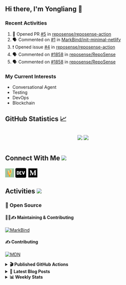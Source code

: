 ## Hi there, I'm Yongliang 👋

### Recent Activities

<!--START_SECTION:activity-->
1. 💪 Opened PR [#5](https://github.com/reposense/reposense-action/pull/5) in [reposense/reposense-action](https://github.com/reposense/reposense-action)
2. 🗣 Commented on [#1](https://github.com/MarkBind/init-minimal-netlify/issues/1) in [MarkBind/init-minimal-netlify](https://github.com/MarkBind/init-minimal-netlify)
3. ❗️ Opened issue [#4](https://github.com/reposense/reposense-action/issues/4) in [reposense/reposense-action](https://github.com/reposense/reposense-action)
4. 🗣 Commented on [#1858](https://github.com/reposense/RepoSense/issues/1858) in [reposense/RepoSense](https://github.com/reposense/RepoSense)
5. 🗣 Commented on [#1858](https://github.com/reposense/RepoSense/issues/1858) in [reposense/RepoSense](https://github.com/reposense/RepoSense)
<!--END_SECTION:activity-->

### My Current Interests

- Conversational Agent
- Testing
- DevOps
- Blockchain

## GitHub Statistics :chart_with_upwards_trend:
<div align="center">
<div style="display: flex; align-items: center; justify-content: center;">

[![](https://github-readme-stats-tlylt.vercel.app/api?username=tlylt&show_icons=true&theme=tokyonight&hide_border=true&locale=en)](https://github.com/tlylt)
[![](https://github-readme-streak-stats.herokuapp.com/?user=tlylt&theme=tokyonight&hide_border=true)](https://github.com/tlylt)
</div>
</div>

## Connect With Me <img src="https://media.giphy.com/media/2wh5K5yE3ulp3xgYcG/giphy-downsized.gif" width="30">

<a href="https://www.yongliangliu.com/" target="_blank"><img align="center" src="static/site-icon.png" alt="yongliangliu.com" height="29" width="29" /></a>
<a href="https://dev.to/tlylt" target="_blank"><img align="center" src="static/dev-badge.svg" alt="dev.to/tlylt" height="35" width="35" /></a>
<a href="https://tlylt.medium.com" target="_blank"><img align="center" src="static/medium.png" alt="tlylt.medium.com" height="35" width="35" /></a>

## Activities <img src="https://media.giphy.com/media/WUlplcMpOCEmTGBtBW/giphy.gif" width="30">

### 🔭 Open Source

#### 👷‍♂️✍️ Maintaining & Contributing
[![MarkBind](https://github-readme-stats-tlylt.vercel.app/api/pin/?username=markbind&repo=markbind)](https://github.com/MarkBind/markbind)

#### ✍️ Contributing
[![MDN](https://github-readme-stats-tlylt.vercel.app/api/pin/?username=mdn&repo=content)](https://github.com/mdn/content)

<details>
<summary> <b>🎬 Published GitHub Actions </b> </summary>

[![install-graphviz](https://github-readme-stats-tlylt.vercel.app/api/pin/?username=tlylt&repo=install-graphviz)](https://github.com/tlylt/install-graphviz)

[![reposense-action](https://github-readme-stats-tlylt.vercel.app/api/pin/?username=tlylt&repo=reposense-action)](https://github.com/tlylt/reposense-action)

[![markbin-action](https://github-readme-stats-tlylt.vercel.app/api/pin/?username=markbind&repo=markbind-action)](https://github.com/MarkBind/markbind-action)

</details>

<details>
<summary> <b>📕 Latest Blog Posts</b> </summary>

<!-- BLOG-POST-LIST:START -->
- [Creating a regex-based Markdown parser in TypeScript](https://www.yongliangliu.com/blog/rmark/)
- [Create VSCode Snippets for Markdown Blog Workflows](https://www.yongliangliu.com/blog/vscode-snippets/)
- [My Journey into Open Source](https://www.yongliangliu.com/blog/my-journey-into-open-source/)
- [Resources for Orbital CP2106 Independent Software Development Project](https://www.yongliangliu.com/blog/orbital-prep/)
- [A Brief Description of Ransomware Attacks](https://www.yongliangliu.com/blog/ransomware-essay/)
<!-- BLOG-POST-LIST:END -->

</details>

<details>
<summary> <b>📊 Weekly Stats</b> </summary>

<!--START_SECTION:waka-->
![Code Time](http://img.shields.io/badge/Code%20Time-734%20hrs%2051%20mins-blue)

**🐱 My GitHub Data** 

> 🏆 240 Contributions in the Year 2023
 > 
> 📦 330.9 kB Used in GitHub's Storage 
 > 
> 🚫 Not Opted to Hire
 > 
> 📜 149 Public Repositories 
 > 
> 🔑 26 Private Repositories  
 > 
**I'm an Early 🐤** 

```text
🌞 Morning    276 commits    ███████░░░░░░░░░░░░░░░░░░   28.96% 
🌆 Daytime    228 commits    ██████░░░░░░░░░░░░░░░░░░░   23.92% 
🌃 Evening    371 commits    █████████░░░░░░░░░░░░░░░░   38.93% 
🌙 Night      78 commits     ██░░░░░░░░░░░░░░░░░░░░░░░   8.18%

```
📅 **I'm Most Productive on Friday** 

```text
Monday       111 commits    ███░░░░░░░░░░░░░░░░░░░░░░   11.65% 
Tuesday      72 commits     ██░░░░░░░░░░░░░░░░░░░░░░░   7.56% 
Wednesday    169 commits    ████░░░░░░░░░░░░░░░░░░░░░   17.73% 
Thursday     181 commits    ████░░░░░░░░░░░░░░░░░░░░░   18.99% 
Friday       188 commits    █████░░░░░░░░░░░░░░░░░░░░   19.73% 
Saturday     122 commits    ███░░░░░░░░░░░░░░░░░░░░░░   12.8% 
Sunday       110 commits    ███░░░░░░░░░░░░░░░░░░░░░░   11.54%

```


📊 **This Week I Spent My Time On** 

```text
⌚︎ Time Zone: Asia/Singapore

💬 Programming Languages: 
Markdown                 13 hrs 10 mins      ███████████████████░░░░░░   77.54% 
JavaScript               1 hr 8 mins         █░░░░░░░░░░░░░░░░░░░░░░░░   6.77% 
Other                    1 hr 1 min          █░░░░░░░░░░░░░░░░░░░░░░░░   6.06% 
HTML                     42 mins             █░░░░░░░░░░░░░░░░░░░░░░░░   4.21% 
TypeScript               31 mins             ░░░░░░░░░░░░░░░░░░░░░░░░░   3.09%

```


 Last Updated on 22/01/2023 00:40:27 UTC
<!--END_SECTION:waka-->

</details>
